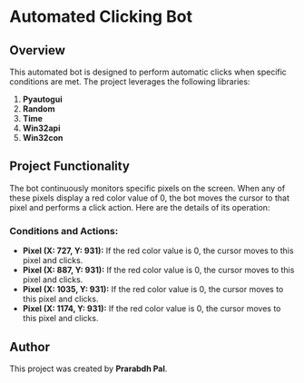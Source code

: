 # Automated Clicking Bot

## Overview
This automated bot is designed to perform automatic clicks when specific conditions are met. The project leverages the following libraries:

1. **Pyautogui**
2. **Random**
3. **Time**
4. **Win32api**
5. **Win32con**

## Project Functionality
The bot continuously monitors specific pixels on the screen. When any of these pixels display a red color value of 0, the bot moves the cursor to that pixel and performs a click action. Here are the details of its operation:

### Conditions and Actions:
- **Pixel (X: 727, Y: 931):** If the red color value is 0, the cursor moves to this pixel and clicks.
- **Pixel (X: 887, Y: 931):** If the red color value is 0, the cursor moves to this pixel and clicks.
- **Pixel (X: 1035, Y: 931):** If the red color value is 0, the cursor moves to this pixel and clicks.
- **Pixel (X: 1174, Y: 931):** If the red color value is 0, the cursor moves to this pixel and clicks.

## Author
This project was created by **Prarabdh Pal**.